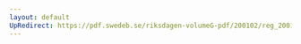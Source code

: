 ```yaml
---
layout: default
UpRedirect: https://pdf.swedeb.se/riksdagen-volumeG-pdf/200102/reg_200102/reg_200102_0531.pdf
---
```

